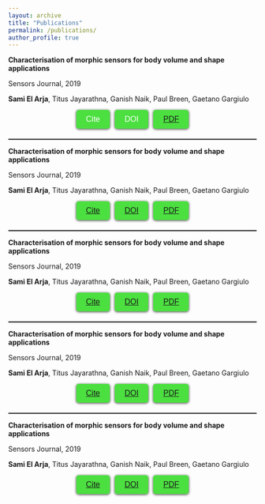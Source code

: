 ```yaml
---
layout: archive
title: "Publications"
permalink: /publications/
author_profile: true
---
```


**Characterisation of morphic sensors for body volume and shape applications**

Sensors Journal, 2019

**Sami El Arja**, Titus Jayarathna, Ganish Naik, Paul Breen, Gaetano Gargiulo

<style>
  .button-container {
    display: flex;
    justify-content: center;
    gap: 10px;
    margin-bottom: 20px;
  }
  .button {
    background-color: #cccccc;
    border: none;
    color: white;
    padding: 10px 20px;
    text-align: center;
    text-decoration: none;
    display: inline-block;
    font-size: 25px;
    margin: 0;
    cursor: pointer;
    border-radius: 5px;
    transition: background-color 0.3s ease;
    box-shadow: 0px 1px 5px rgba(0, 0, 0, 0.8);
  }
  .button:hover {
    background-color: #999999;
  }
  .button:active {
    box-shadow: inset 0px 1px 5px rgba(0, 0, 0, 0.2);
  }
</style>

<script>
  function copyToClipboard(text) {
    var textarea = document.createElement("textarea");
    textarea.value = text;
    document.body.appendChild(textarea);
    textarea.select();
    document.execCommand("copy");
    document.body.removeChild(textarea);
    alert("Copied to clipboard: " + text);
  }
</script>

<div class="button-container">
  <button class="button" onclick="copyToClipboard('Text to be copied')">Cite</button>
  <button class="button" onclick="copyToClipboard('Text to be copied')">DOI</button>
  <button class="button"><a href="https://example.com">PDF</a></button>
</div>





<hr style="border:1px solid gray">

**Characterisation of morphic sensors for body volume and shape applications**

Sensors Journal, 2019

**Sami El Arja**, Titus Jayarathna, Ganish Naik, Paul Breen, Gaetano Gargiulo

<style>
  .button-container {
    display: flex;
    justify-content: center;
    gap: 10px;
    margin-bottom: 20px;
  }
  .button {
    background-color: #4CDF40;
    border: none;
    color: white;
    padding: 10px 20px;
    text-align: center;
    text-decoration: none;
    display: inline-block;
    font-size: 16px;
    margin: 0;
    cursor: pointer;
    border-radius: 5px;
    transition: background-color 0.3s ease;
  }
  .button:hover {
    background-color: #3e8e41;
  }
</style>

<div class="button-container">
  <button class="button"><a href="https://doi.org/10.3390/s20010090">Cite</a></button>
  <button class="button"><a href="https://doi.org/10.3390/s20010090">DOI</a></button>
  <button class="button"><a href="https://pdfs.semanticscholar.org/5b6f/de4216f65d88bff0b6bbce2c31b687d410a1.pdf?_gl=1*18egdil*_ga*NjkwMDkyNDczLjE2ODIyNTY1Nzk.*_ga_H7P4ZT52H5*MTY4MjYxMjAxOC40LjAuMTY4MjYxMjAxOC4wLjAuMA">PDF</a></button>
</div>

<hr style="border:1px solid gray">

**Characterisation of morphic sensors for body volume and shape applications**

Sensors Journal, 2019

**Sami El Arja**, Titus Jayarathna, Ganish Naik, Paul Breen, Gaetano Gargiulo

<style>
  .button-container {
    display: flex;
    justify-content: center;
    gap: 10px;
    margin-bottom: 20px;
  }
  .button {
    background-color: #4CDF40;
    border: none;
    color: white;
    padding: 10px 20px;
    text-align: center;
    text-decoration: none;
    display: inline-block;
    font-size: 16px;
    margin: 0;
    cursor: pointer;
    border-radius: 5px;
    transition: background-color 0.3s ease;
  }
  .button:hover {
    background-color: #3e8e41;
  }
</style>

<div class="button-container">
  <button class="button"><a href="https://doi.org/10.3390/s20010090">Cite</a></button>
  <button class="button"><a href="https://doi.org/10.3390/s20010090">DOI</a></button>
  <button class="button"><a href="https://pdfs.semanticscholar.org/5b6f/de4216f65d88bff0b6bbce2c31b687d410a1.pdf?_gl=1*18egdil*_ga*NjkwMDkyNDczLjE2ODIyNTY1Nzk.*_ga_H7P4ZT52H5*MTY4MjYxMjAxOC40LjAuMTY4MjYxMjAxOC4wLjAuMA">PDF</a></button>
</div>

<hr style="border:1px solid gray">

**Characterisation of morphic sensors for body volume and shape applications**

Sensors Journal, 2019

**Sami El Arja**, Titus Jayarathna, Ganish Naik, Paul Breen, Gaetano Gargiulo

<style>
  .button-container {
    display: flex;
    justify-content: center;
    gap: 10px;
    margin-bottom: 20px;
  }
  .button {
    background-color: #4CDF40;
    border: none;
    color: white;
    padding: 10px 20px;
    text-align: center;
    text-decoration: none;
    display: inline-block;
    font-size: 16px;
    margin: 0;
    cursor: pointer;
    border-radius: 5px;
    transition: background-color 0.3s ease;
  }
  .button:hover {
    background-color: #3e8e41;
  }
</style>

<div class="button-container">
  <button class="button"><a href="https://doi.org/10.3390/s20010090">Cite</a></button>
  <button class="button"><a href="https://doi.org/10.3390/s20010090">DOI</a></button>
  <button class="button"><a href="https://pdfs.semanticscholar.org/5b6f/de4216f65d88bff0b6bbce2c31b687d410a1.pdf?_gl=1*18egdil*_ga*NjkwMDkyNDczLjE2ODIyNTY1Nzk.*_ga_H7P4ZT52H5*MTY4MjYxMjAxOC40LjAuMTY4MjYxMjAxOC4wLjAuMA">PDF</a></button>
</div>

<hr style="border:1px solid gray">

**Characterisation of morphic sensors for body volume and shape applications**

Sensors Journal, 2019

**Sami El Arja**, Titus Jayarathna, Ganish Naik, Paul Breen, Gaetano Gargiulo

<style>
  .button-container {
    display: flex;
    justify-content: center;
    gap: 10px;
    margin-bottom: 20px;
  }
  .button {
    background-color: #4CDF40;
    border: none;
    color: white;
    padding: 10px 20px;
    text-align: center;
    text-decoration: none;
    display: inline-block;
    font-size: 16px;
    margin: 0;
    cursor: pointer;
    border-radius: 5px;
    transition: background-color 0.3s ease;
  }
  .button:hover {
    background-color: #3e8e41;
  }
</style>

<div class="button-container">
  <button class="button"><a href="https://doi.org/10.3390/s20010090">Cite</a></button>
  <button class="button"><a href="https://doi.org/10.3390/s20010090">DOI</a></button>
  <button class="button"><a href="https://pdfs.semanticscholar.org/5b6f/de4216f65d88bff0b6bbce2c31b687d410a1.pdf?_gl=1*18egdil*_ga*NjkwMDkyNDczLjE2ODIyNTY1Nzk.*_ga_H7P4ZT52H5*MTY4MjYxMjAxOC40LjAuMTY4MjYxMjAxOC4wLjAuMA">PDF</a></button>
</div>
